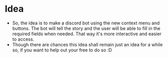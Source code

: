 # Idea

- So, the idea is to make a discord bot using the new context menu and buttons. The bot will tell the story and the user will be able to fill in the required fields when needed.
That way it's more interactive and easier to access.
- Though there are chances this idea shall remain just an idea for a while so, if you want to help out your free to do so :D
